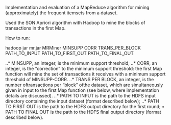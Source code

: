 Implementation and evaluation of a MapReduce algorithm for mining (approximately) the frequent itemsets from a dataset. 

Used the SON Apriori algorithm with Hadoop to mine the blocks of transactions in the first Map.




How to run: 

hadoop jar mr.jar MRMiner MINSUPP CORR TRANS_PER_BLOCK PATH_TO_INPUT PATH_TO_FIRST_OUT PATH_TO_FINAL_OUT

..* MINSUPP, an integer, is the minimum support threshold;
..* CORR, an integer, is the “correction” to the minimum support threshold: the first Map function will mine the set of transactions it receives with a minimum support threshold of MINSUPP-CORR.
..* TRANS PER BLOCK, an integer, is the number oftransactions per “block” ofthe dataset, which are simultaneously given in input to the first Map function (see below, where implementation details are discussed).
..* PATH TO INPUT is the path to the HDFS input directory containing the input dataset (format described below);
..* PATH TO FIRST OUT is the path to the HDFS output directory for the first round; • PATH TO FINAL OUT is the path to the HDFS final output directory (format described below).
